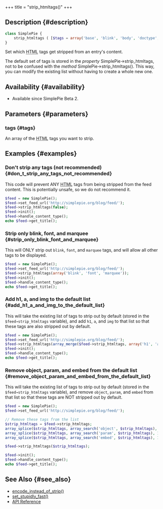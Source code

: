 +++
title = "strip_htmltags()"
+++

## Description {#description}

```php
class SimplePie {
    strip_htmltags ( [$tags = array('base', 'blink', 'body', 'doctype', 'embed', 'font', 'form', 'frame', 'frameset', 'html', 'iframe', 'input', 'marquee', 'meta', 'noscript', 'object', 'param', 'script', 'style')] )
}
```

Set which <abbr title="HyperText Markup Language">HTML</abbr> tags get stripped from an entry's content.

The default set of tags is stored in the _property_ SimplePie→strip_htmltags, not to be confused with the _method_ SimplePie→strip_htmltags(). This way, you can modify the existing list without having to create a whole new one.

## Availability {#availability}

- Available since SimplePie Beta 2.

## Parameters {#parameters}

### tags {#tags}

An array of the <abbr title="HyperText Markup Language">HTML</abbr> tags you want to strip.

## Examples {#examples}

### Don't strip any tags (not recommended) {#don_t_strip_any_tags_not_recommended}

This code will prevent ANY <abbr title="HyperText Markup Language">HTML</abbr> tags from being stripped from the feed content. This is potentially unsafe, so we do not recommend it.

```php
$feed = new SimplePie();
$feed->set_feed_url('http://simplepie.org/blog/feed/');
$feed->strip_htmltags(false);
$feed->init();
$feed->handle_content_type();
echo $feed->get_title();
```

### Strip only blink, font, and marquee {#strip_only_blink_font_and_marquee}

This will ONLY strip out `blink`, `font`, and `marquee` tags, and will allow all other tags to be displayed.

```php
$feed = new SimplePie();
$feed->set_feed_url('http://simplepie.org/blog/feed/');
$feed->strip_htmltags(array('blink', 'font', 'marquee'));
$feed->init();
$feed->handle_content_type();
echo $feed->get_title();
```

### Add h1, a, and img to the default list {#add_h1_a_and_img_to_the_default_list}

This will take the existing list of tags to strip out by default (stored in the `$feed→strip_htmltags` variable), and add `h1`, `a`, and `img` to that list so that these tags are also stripped out by default.

```php
$feed = new SimplePie();
$feed->set_feed_url('http://simplepie.org/blog/feed/');
$feed->strip_htmltags(array_merge($feed->strip_htmltags, array('h1', 'a', 'img')));
$feed->init();
$feed->handle_content_type();
echo $feed->get_title();
```

### Remove object, param, and embed from the default list {#remove_object_param_and_embed_from_the_default_list}

This will take the existing list of tags to strip out by default (stored in the `$feed→strip_htmltags` variable), and remove `object`, `param`, and `embed` from that list so that these tags are NOT stripped out by default.

```php
$feed = new SimplePie();
$feed->set_feed_url('http://simplepie.org/blog/feed/');

// Remove these tags from the list
$strip_htmltags = $feed->strip_htmltags;
array_splice($strip_htmltags, array_search('object', $strip_htmltags), 1);
array_splice($strip_htmltags, array_search('param', $strip_htmltags), 1);
array_splice($strip_htmltags, array_search('embed', $strip_htmltags), 1);

$feed->strip_htmltags($strip_htmltags);

$feed->init();
$feed->handle_content_type();
echo $feed->get_title();
```

## See Also {#see_also}

<div id="plugin__backlinks">

- [encode_instead_of_strip()](@/wiki/reference/simplepie/encode_instead_of_strip.md)
- [set_stupidly_fast()](@/wiki/reference/simplepie/set_stupidly_fast.md)
- [API Reference](@/wiki/reference/_index.md)

</div>
